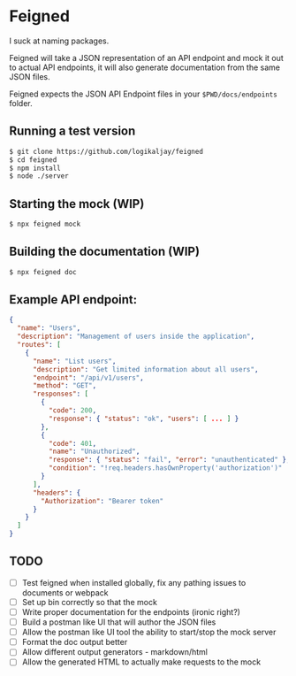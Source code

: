 # Feigned

I suck at naming packages.

Feigned will take a JSON representation of an API endpoint and mock it out to actual API endpoints, it will also generate documentation from the same JSON files.

Feigned expects the JSON API Endpoint files in your `$PWD/docs/endpoints` folder.

## Running a test version
```bash
$ git clone https://github.com/logikaljay/feigned
$ cd feigned
$ npm install
$ node ./server
```

## Starting the mock (WIP)
```bash
$ npx feigned mock
```

## Building the documentation (WIP)
```bash
$ npx feigned doc
```

## Example API endpoint:
```json
{
  "name": "Users",
  "description": "Management of users inside the application",
  "routes": [
    {
      "name": "List users",
      "description": "Get limited information about all users",
      "endpoint": "/api/v1/users",
      "method": "GET",
      "responses": [
        {
          "code": 200,
          "response": { "status": "ok", "users": [ ... ] }
        },
        {
          "code": 401,
          "name": "Unauthorized",
          "response": { "status": "fail", "error": "unauthenticated" },
          "condition": "!req.headers.hasOwnProperty('authorization')"
        }
      ],
      "headers": {
        "Authorization": "Bearer token"
      }
    }
  ]
}
```

## TODO
* [ ] Test feigned when installed globally, fix any pathing issues to documents or webpack
* [ ] Set up bin correctly so that the mock
* [ ] Write proper documentation for the endpoints (ironic right?)
* [ ] Build a postman like UI that will author the JSON files
* [ ] Allow the postman like UI tool the ability to start/stop the mock server
* [ ] Format the doc output better
* [ ] Allow different output generators - markdown/html
* [ ] Allow the generated HTML to actually make requests to the mock